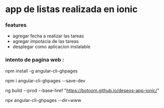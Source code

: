 # app de listas realizada en ionic

### features

- agregar fecha a realizar las tareas
- agregar impotacia de las tareas
- desplegar como aplicacion instalable

### intento de pagina web :

npm install -g angular-cli-ghpages

npm i angular-cli-ghpages --save-dev


ng build --prod --base-href "https://botoom.github.io/deseos-app-ionic/"

npx angular-cli-ghpages --dir=www